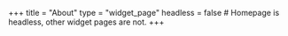 +++
title = "About"
type = "widget_page"
headless = false  # Homepage is headless, other widget pages are not.
+++
